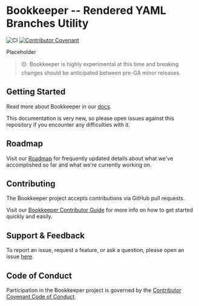 # Bookkeeper -- Rendered YAML Branches Utility

![CI](https://github.com/akuityio/bookkeeper-prototype/actions/workflows/ci.yaml/badge.svg)
[![Contributor Covenant](https://img.shields.io/badge/Contributor%20Covenant-2.1-4baaaa.svg)](CODE_OF_CONDUCT.md)

Placeholder

> 🟡&nbsp;&nbsp;Bookkeeper is highly experimental at this time and breaking
> changes should be anticipated between pre-GA minor releases.

## Getting Started

Read more about Bookkeeper in our
[docs](https://docs-bookkeeper-akuity-io.netlify.app/).

This documentation is very new, so please open issues against this repository if
you encounter any difficulties with it.

## Roadmap

Visit our [Roadmap](https://docs-bookkeeper-akuity-io.netlify.app/roadmap) for
frequently updated details about what we've accomplished so far and what we're
currently working on.

## Contributing

The Bookkeeper project accepts contributions via GitHub pull requests.

Visit our
[Bookkeeper Contributor Guide](https://docs-bookkeeper-akuity-io.netlify.app/contributor-guide/)
for more info on how to get started quickly and easily.

## Support & Feedback

To report an issue, request a feature, or ask a question, please open an issue
[here](https://github.com/akuityio/bookkeeper-prototype/issues).

## Code of Conduct

Participation in the Bookkeeper project is governed by the
[Contributor Covenant Code of Conduct](https://docs-bookkeeper-akuity-io.netlify.app/contributor-guide/code-of-conduct/).
